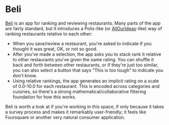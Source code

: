 # Beli

[Beli](https://beliapp.com) is an app for ranking and reviewing restaurants. Many parts of the app are fairly standard, but it introduces a Polis-like (or [AllOurIdeas](https://allourideas.org/)-like) way of ranking restaurants relative to each other:

* When you save/review a restaurant, you're asked to indicate if you thought it was great, OK, or not so good.
* After you've made a selection, the app asks you to stack rank it relative to other restaurants you've given the same rating. You can shuffle it back and forth between other restaurants, or if they're just too similar, you can also select a button that says "This is too tough" to indicate you don't know.
* Using relative rankings, the app generates an implicit rating on a scale of 0.0-10.0 for each restaurant. This is encoded across categories and cuisines, so there's a strong mathematical/collaborative filtering foundation for how this works.

Beli is worth a look at if you're working in this space, if only because it takes a survey process and makes it remarkably user-friendly; it feels like Foursquare or another very natural consumer application.